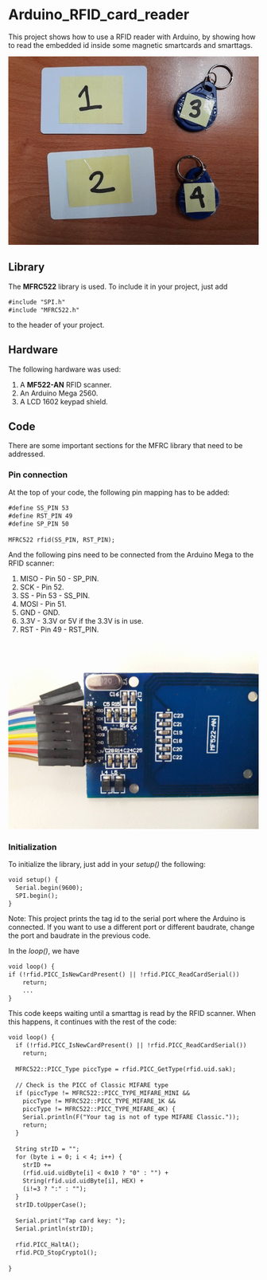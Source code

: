 # Arduino_RFID_card_reader

This project shows how to use a RFID reader with Arduino, by showing how to read the embedded id inside some magnetic smartcards and smarttags.

![demo](/images/hands.gif?raw=true)

## Library

The **MFRC522** library is used. To include it in your project, just add
```arduino
#include "SPI.h"
#include "MFRC522.h"
```
to the header of your project.

## Hardware

The following hardware was used:
1. A **MF522-AN** RFID scanner.
2. An Arduino Mega 2560.
3. A LCD 1602 keypad shield. 

## Code

There are some important sections for the MFRC library that need to be addressed.

### Pin connection

At the top of your code, the following pin mapping has to be added:
```arduino
#define SS_PIN 53
#define RST_PIN 49
#define SP_PIN 50

MFRC522 rfid(SS_PIN, RST_PIN);
```
And the following pins need to be connected from the Arduino Mega to the RFID scanner:
1. MISO	- Pin 50 - SP_PIN.
2. SCK 	- Pin 52.
3. SS	- Pin 53 - SS_PIN.
4. MOSI	- Pin 51.
5. GND	- GND.
6. 3.3V	- 3.3V or 5V if the 3.3V is in use.
7. RST	- Pin 49 - RST_PIN.

![demo](/images/pic01.jpg)

### Initialization

To initialize the library, just add in your *setup()* the following:

```arduino
void setup() {
  Serial.begin(9600);
  SPI.begin();
}
```
Note: This project prints the tag id to the serial port where the Arduino is connected. If you want to use a different port or different baudrate, change the port and baudrate in the previous code.

In the *loop()*, we have

```arduino
void loop() {
if (!rfid.PICC_IsNewCardPresent() || !rfid.PICC_ReadCardSerial())
    return;
	...
}
```
This code keeps waiting until a smarttag is read by the RFID scanner. When this happens, it continues with the rest of the code:

```arduino
void loop() {
  if (!rfid.PICC_IsNewCardPresent() || !rfid.PICC_ReadCardSerial())
    return;

  MFRC522::PICC_Type piccType = rfid.PICC_GetType(rfid.uid.sak);

  // Check is the PICC of Classic MIFARE type
  if (piccType != MFRC522::PICC_TYPE_MIFARE_MINI &&
    piccType != MFRC522::PICC_TYPE_MIFARE_1K &&
    piccType != MFRC522::PICC_TYPE_MIFARE_4K) {
    Serial.println(F("Your tag is not of type MIFARE Classic."));
    return;
  }

  String strID = "";
  for (byte i = 0; i < 4; i++) {
    strID +=
    (rfid.uid.uidByte[i] < 0x10 ? "0" : "") +
    String(rfid.uid.uidByte[i], HEX) +
    (i!=3 ? ":" : "");
  }
  strID.toUpperCase();

  Serial.print("Tap card key: ");
  Serial.println(strID);

  rfid.PICC_HaltA();
  rfid.PCD_StopCrypto1();

}
```
